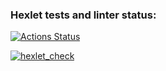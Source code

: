 ### Hexlet tests and linter status:
[![Actions Status](https://github.com/Abu2205/python-project-50/actions/workflows/hexlet-check.yml/badge.svg)](https://github.com/Abu2205/python-project-50/actions)

[![hexlet_check](https://asciinema.org/a/XFZHrRhkomEvuKDpFheBqpQfa)](https://asciinema.org/a/XFZHrRhkomEvuKDpFheBqpQfa)